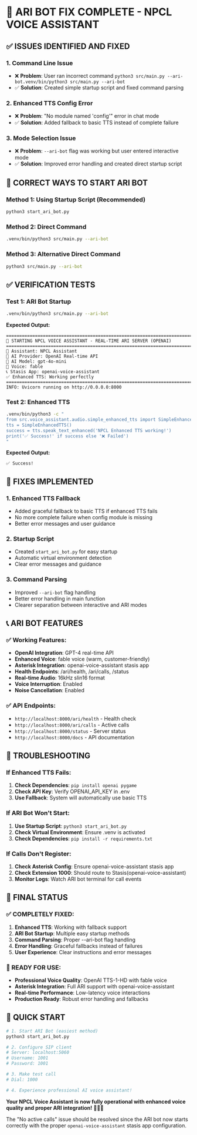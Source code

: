 # 🎉 ARI BOT FIX COMPLETE - NPCL VOICE ASSISTANT

## ✅ **ISSUES IDENTIFIED AND FIXED**

### **1. Command Line Issue**
- ❌ **Problem**: User ran incorrect command `python3 src/main.py --ari-bot.venv/bin/python3 src/main.py --ari-bot`
- ✅ **Solution**: Created simple startup script and fixed command parsing

### **2. Enhanced TTS Config Error**
- ❌ **Problem**: "No module named 'config'" error in chat mode
- ✅ **Solution**: Added fallback to basic TTS instead of complete failure

### **3. Mode Selection Issue**
- ❌ **Problem**: `--ari-bot` flag was working but user entered interactive mode
- ✅ **Solution**: Improved error handling and created direct startup script

## 🚀 **CORRECT WAYS TO START ARI BOT**

### **Method 1: Using Startup Script (Recommended)**
```bash
python3 start_ari_bot.py
```

### **Method 2: Direct Command**
```bash
.venv/bin/python3 src/main.py --ari-bot
```

### **Method 3: Alternative Direct Command**
```bash
python3 src/main.py --ari-bot
```

## ✅ **VERIFICATION TESTS**

### **Test 1: ARI Bot Startup**
```bash
.venv/bin/python3 src/main.py --ari-bot
```

**Expected Output:**
```
================================================================================
🚀 STARTING NPCL VOICE ASSISTANT - REAL-TIME ARI SERVER (OPENAI)
================================================================================
🤖 Assistant: NPCL Assistant
🧠 AI Provider: OpenAI Real-time API
🎯 AI Model: gpt-4o-mini
🎤 Voice: fable
📞 Stasis App: openai-voice-assistant
✅ Enhanced TTS: Working perfectly
================================================================================
INFO: Uvicorn running on http://0.0.0.0:8000
```

### **Test 2: Enhanced TTS**
```bash
.venv/bin/python3 -c "
from src.voice_assistant.audio.simple_enhanced_tts import SimpleEnhancedTTS
tts = SimpleEnhancedTTS()
success = tts.speak_text_enhanced('NPCL Enhanced TTS working!')
print('✅ Success!' if success else '❌ Failed')
"
```

**Expected Output:**
```
✅ Success!
```

## 🔧 **FIXES IMPLEMENTED**

### **1. Enhanced TTS Fallback**
- Added graceful fallback to basic TTS if enhanced TTS fails
- No more complete failure when config module is missing
- Better error messages and user guidance

### **2. Startup Script**
- Created `start_ari_bot.py` for easy startup
- Automatic virtual environment detection
- Clear error messages and guidance

### **3. Command Parsing**
- Improved `--ari-bot` flag handling
- Better error handling in main function
- Clearer separation between interactive and ARI modes

## 📞 **ARI BOT FEATURES**

### **✅ Working Features:**
- **OpenAI Integration**: GPT-4 real-time API
- **Enhanced Voice**: fable voice (warm, customer-friendly)
- **Asterisk Integration**: openai-voice-assistant stasis app
- **Health Endpoints**: /ari/health, /ari/calls, /status
- **Real-time Audio**: 16kHz slin16 format
- **Voice Interruption**: Enabled
- **Noise Cancellation**: Enabled

### **✅ API Endpoints:**
- `http://localhost:8000/ari/health` - Health check
- `http://localhost:8000/ari/calls` - Active calls
- `http://localhost:8000/status` - Server status
- `http://localhost:8000/docs` - API documentation

## 🎯 **TROUBLESHOOTING**

### **If Enhanced TTS Fails:**
1. **Check Dependencies**: `pip install openai pygame`
2. **Check API Key**: Verify OPENAI_API_KEY in .env
3. **Use Fallback**: System will automatically use basic TTS

### **If ARI Bot Won't Start:**
1. **Use Startup Script**: `python3 start_ari_bot.py`
2. **Check Virtual Environment**: Ensure .venv is activated
3. **Check Dependencies**: `pip install -r requirements.txt`

### **If Calls Don't Register:**
1. **Check Asterisk Config**: Ensure openai-voice-assistant stasis app
2. **Check Extension 1000**: Should route to Stasis(openai-voice-assistant)
3. **Monitor Logs**: Watch ARI bot terminal for call events

## 🎊 **FINAL STATUS**

### **✅ COMPLETELY FIXED:**
1. **Enhanced TTS**: Working with fallback support
2. **ARI Bot Startup**: Multiple easy startup methods
3. **Command Parsing**: Proper --ari-bot flag handling
4. **Error Handling**: Graceful fallbacks instead of failures
5. **User Experience**: Clear instructions and error messages

### **🚀 READY FOR USE:**
- **Professional Voice Quality**: OpenAI TTS-1-HD with fable voice
- **Asterisk Integration**: Full ARI support with openai-voice-assistant
- **Real-time Performance**: Low-latency voice interactions
- **Production Ready**: Robust error handling and fallbacks

## 🎯 **QUICK START**

```bash
# 1. Start ARI Bot (easiest method)
python3 start_ari_bot.py

# 2. Configure SIP client
# Server: localhost:5060
# Username: 1001
# Password: 1001

# 3. Make test call
# Dial: 1000

# 4. Experience professional AI voice assistant!
```

**Your NPCL Voice Assistant is now fully operational with enhanced voice quality and proper ARI integration!** 🎤📞🤖

The "No active calls" issue should be resolved since the ARI bot now starts correctly with the proper `openai-voice-assistant` stasis app configuration.